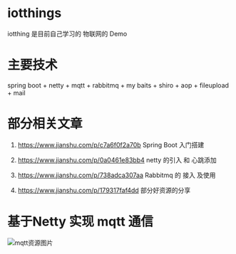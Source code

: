 # iotthings

iotthing 是目前自己学习的 物联网的 Demo

# 主要技术
spring boot + netty + mqtt + rabbitmq + my baits + shiro + aop + fileupload + mail


# 部分相关文章

1. https://www.jianshu.com/p/c7a6f0f2a70b    Spring Boot 入门搭建

2. https://www.jianshu.com/p/0a0461e83bb4    netty 的引入 和 心跳添加

3. https://www.jianshu.com/p/738adca307aa    Rabbitmq 的 接入 及使用

4. https://www.jianshu.com/p/179317faf4dd  部分好资源的分享


# 基于Netty 实现 mqtt 通信

![mqtt资源图片](https://github.com/yangmingchuan/iotthings/blob/6609498d52a356d7d53e284baf440a8dd69f3489/html/img/20190708153254.png)

